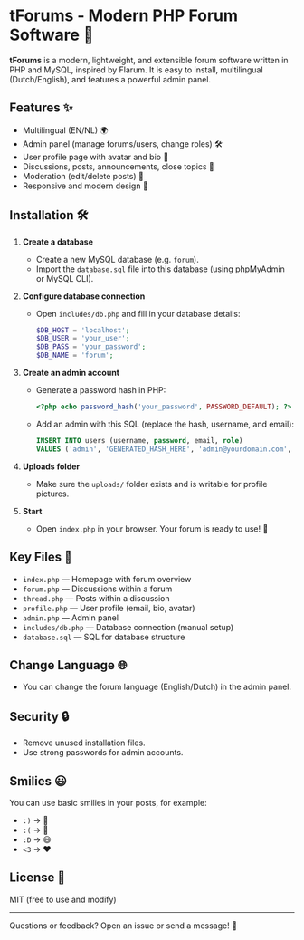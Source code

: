 # tForums - Modern PHP Forum Software 🚀

**tForums** is a modern, lightweight, and extensible forum software written in PHP and MySQL, inspired by Flarum. It is easy to install, multilingual (Dutch/English), and features a powerful admin panel.

## Features ✨
- Multilingual (EN/NL) 🌍
- Admin panel (manage forums/users, change roles) 🛠️
- User profile page with avatar and bio 👤
- Discussions, posts, announcements, close topics 💬
- Moderation (edit/delete posts) 🧹
- Responsive and modern design 📱

## Installation 🛠️
1. **Create a database**
   - Create a new MySQL database (e.g. `forum`).
   - Import the `database.sql` file into this database (using phpMyAdmin or MySQL CLI).

2. **Configure database connection**
   - Open `includes/db.php` and fill in your database details:
     ```php
     $DB_HOST = 'localhost';
     $DB_USER = 'your_user';
     $DB_PASS = 'your_password';
     $DB_NAME = 'forum';
     ```

3. **Create an admin account**
   - Generate a password hash in PHP:
     ```php
     <?php echo password_hash('your_password', PASSWORD_DEFAULT); ?>
     ```
   - Add an admin with this SQL (replace the hash, username, and email):
     ```sql
     INSERT INTO users (username, password, email, role)
     VALUES ('admin', 'GENERATED_HASH_HERE', 'admin@yourdomain.com', 'admin');
     ```

4. **Uploads folder**
   - Make sure the `uploads/` folder exists and is writable for profile pictures.

5. **Start**
   - Open `index.php` in your browser. Your forum is ready to use! 🎉

## Key Files 📂
- `index.php` — Homepage with forum overview
- `forum.php` — Discussions within a forum
- `thread.php` — Posts within a discussion
- `profile.php` — User profile (email, bio, avatar)
- `admin.php` — Admin panel
- `includes/db.php` — Database connection (manual setup)
- `database.sql` — SQL for database structure

## Change Language 🌐
- You can change the forum language (English/Dutch) in the admin panel.

## Security 🔒
- Remove unused installation files.
- Use strong passwords for admin accounts.

## Smilies 😃
You can use basic smilies in your posts, for example:
- `:)` → 🙂
- `:(` → 🙁
- `:D` → 😃
- `<3` → ❤️

## License 📄
MIT (free to use and modify)

---
Questions or feedback? Open an issue or send a message! 💬 